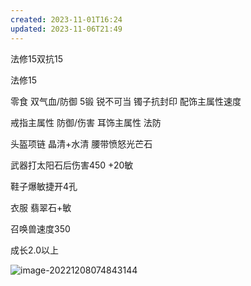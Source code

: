 ```yaml
---  
created: 2023-11-01T16:24  
updated: 2023-11-06T21:49  
---  
```

  
法修15双抗15  
  
法修15  
  
零食 双气血/防御 5锻 锐不可当 镯子抗封印 配饰主属性速度  
  
戒指主属性 防御/伤害 耳饰主属性 法防  
  
头盔项链 晶清+水清 腰带愤怒光芒石  
  
武器打太阳石后伤害450 +20敏  
  
鞋子爆敏捷开4孔  
  
衣服 翡翠石+敏   
  
召唤兽速度350  
  
成长2.0以上  
  
![image-20221208074843144](./image-20221208074843144.png)